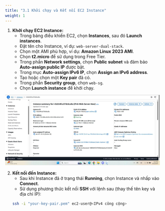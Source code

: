```yaml
---
title: "3.1 Khởi chạy và Kết nối EC2 Instance"
weight: 1
---
```


1.  **Khởi chạy EC2 Instance:**
    * Trong bảng điều khiển EC2, chọn **Instances**, sau đó **Launch instances**.
    * Đặt tên cho Instance, ví dụ: `web-server-dual-stack`.
    * Chọn một AMI phù hợp, ví dụ: **Amazon Linux 2023 AMI**.
    * Chọn **t2.micro** để sử dụng trong Free Tier.
    * Trong phần **Network settings**, chọn **Public subnet** và đảm bảo **Auto-assign public IP** được bật.
    * Trong mục **Auto-assign IPv6 IP**, chọn **Assign an IPv6 address**.
    * Tạo hoặc chọn một **Key pair** đã có.
    * Trong phần **Security group**, chọn `web-sg`.
    * Chọn **Launch instance** để khởi chạy.

![Cấu hình khởi chạy Instance](../images/gen-h-cauhinh.jpg)

2.  **Kết nối đến Instance:**
    * Sau khi Instance đã ở trạng thái **Running**, chọn Instance và nhấp vào **Connect**.
    * Sử dụng phương thức kết nối **SSH** với lệnh sau (thay thế tên key và địa chỉ IP):
    ```bash
    ssh -i "your-key-pair.pem" ec2-user@<IPv4 công cộng>
    ```
